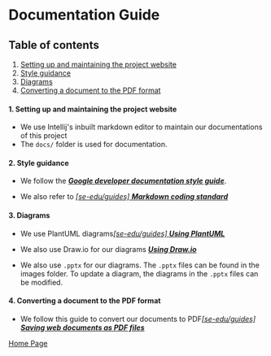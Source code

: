 # Documentation Guide

## Table of contents
1. [Setting up and maintaining the project website](#1)
2. [Style guidance](#2)
3. [Diagrams](#3)
4. [Converting a document to the PDF format](#4)


#### 1. Setting up and maintaining the project website <a name="1"></a>

* We use Intellij's inbuilt markdown editor to maintain our documentations of this project
* The `docs/` folder is used for documentation.



#### 2. Style guidance <a name="2"></a>

* We follow the [**_Google developer documentation style guide_**](https://developers.google.com/style).

* We also refer to [_[se-edu/guides] **Markdown coding standard**_](https://se-education.org/guides/conventions/markdown.html)

#### 3. Diagrams <a name="3"></a>

* We use PlantUML diagrams[_[se-edu/guides] **Using PlantUML**_](https://se-education.org/guides/tutorials/plantUml.html)

* We also use Draw.io for our diagrams [_**Using Draw.io**_](https://drawio-app.com/learning/step-by-step-guides/)

* We also use `.pptx` for our diagrams. The `.pptx` files can be found in the images folder. To update a diagram, the diagrams in the `.pptx` files can be modified.

#### 4. Converting a document to the PDF format <a name="4"></a>

* We follow this guide to convert our documents to PDF[_[se-edu/guides] **Saving web documents as PDF files**_](https://se-education.org/guides/tutorials/savingPdf.html)
      
   
[Home Page](https://ay2021s1-cs2113t-f12-4.github.io/tp/)
